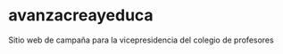avanzacreayeduca
================

Sitio web de campaña para la vicepresidencia del colegio de profesores
